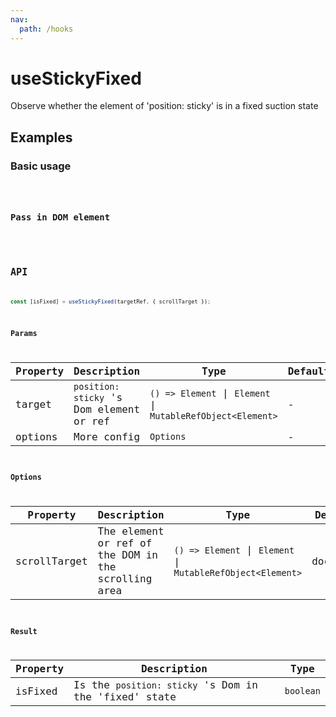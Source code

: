 ```yaml
---
nav:
  path: /hooks
---
```


# useStickyFixed

Observe whether the element of 'position: sticky' is in a fixed suction state

## Examples

### Basic usage

<code src="./demo/demo1.tsx" />

### Pass in DOM element

<code src="./demo/demo2.tsx" />

## API

```typescript
const [isFixed] = useStickyFixed(targetRef, { scrollTarget });
```

### Params

| Property | Description                              | Type                                                        | Default |
| -------- | ---------------------------------------- | ----------------------------------------------------------- | ------- |
| target   | `position: sticky` 's Dom element or ref | `() => Element` \| `Element` \| `MutableRefObject<Element>` | -       |
| options  | More config                              | `Options`                                                   | -       |

### Options

| Property      | Description                                         | Type                                                        | Default |
| ------------- | --------------------------------------------------- | ----------------------------------------------------------- | ------- |
| scrollTarget  | The element or ref of the DOM in the scrolling area | `() => Element` \| `Element` \| `MutableRefObject<Element>` | document|


### Result

| Property      | Description                                            | Type      |
| ------------- | ------------------------------------------------------ | --------- |
|  isFixed      | Is the `position: sticky` 's Dom  in the 'fixed' state | `boolean` |



